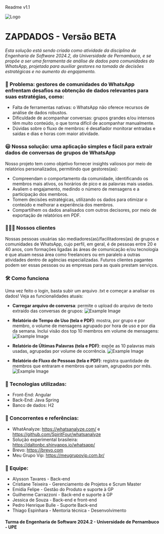 Readme v1.1

![Logo](https://mcusercontent.com/b168565509c950eee76fc9f1a/images/f3ecd951-4b53-c16a-1b4b-9d9f1a7254f8.png)


# ZAPDADOS - Versão BETA
<i>Esta solução está sendo criada como atividade da disciplina de Engenharia de Software 2024.2, da Universidade de Pernambuco, e se propõe a ser uma ferramenta de análise de dados para comunidades do WhatsApp, projetada para auxiliar gestores na tomada de decisões estratégicas e no aumento do engajamento.</i>

### 🤔 Problema: gestores de comunidades do WhatsApp enfrentam desafios na obtenção de dados relevantes para suas estratégias, como:
- Falta de ferramentas nativas: o WhatsApp não oferece recursos de análise de dados robustos.
- Dificuldade de acompanhar conversas: grupos grandes e/ou intensos têm muito conteúdo, o que torna difícil de acompanhar manualmente.
- Dúvidas sobre o fluxo de membros: é desafiador monitorar entradas e saídas e dias e horas com maior atividade.

### 😃 Nossa solução: uma aplicação simples e fácil para extrair dados de conversas de grupos de WhatsApp
Nosso projeto tem como objetivo fornecer insights valiosos por meio de relatórios personalizados, permitindo que gestores(as):
- Compreendam o comportamento da comunidade, identificando os membros mais ativos, os horários de pico e as palavras mais usadas.
- Avaliem o engajamento, medindo o número de mensagens e a participação dos membros.
- Tomem decisões estratégicas, utilizando os dados para otimizar o conteúdo e melhorar a experiência dos membros.
- Compartilhem os dados analisados com outros decisores, por meio de exportação de relatórios em PDF.

### 👩🏽‍💻 Nossos clientes
Nossas pessoas usuárias são mediadores(as)/facilitadores(as) de grupos e comunidades de WhatsApp, cujo perfil, em geral, é de pessoas entre 20 e 40 anos, com formações ligadas às áreas de comunicação e/ou tecnologia e que atuam nessa área como freelancers ou em paralelo a outras atividades dentro de agências especializadas. Futuros clientes pagantes podem ser essas pessoas ou as empresas para as quais prestam serviços. 

### 🛠 Como funciona

Uma vez feito o login, basta subir um arquivo .txt e começar a analisar os dados! Veja as funcionalidades atuais:

* <b>Carregar arquivo de conversa</b>: permite o upload do arquivo de texto extraído das conversas de grupos:
          ![Example Image](https://mcusercontent.com/b168565509c950eee76fc9f1a/images/3d3ecced-1548-f6d0-0f6f-b57c0af3362a.png)
  
* <b>Relatório de Tempo de Uso (tela e PDF)</b>: mostra, por grupo e por membro, o volume de mensagens agrupado por hora de uso e por dia da semana. Inclui visão dos top 10 membros em volume de mensagens:
          ![Example Image](https://mcusercontent.com/b168565509c950eee76fc9f1a/images/2c79face-263b-c6e5-520c-2fdcfa93d6c2.png)
  
* <b>Relatório de Últimas Palavras  (tela e PDF)</b>: expõe as 10 palavras mais usadas, agrupadas por volume de ocorrência.
          ![Example Image](https://mcusercontent.com/b168565509c950eee76fc9f1a/images/96ca7d68-e4f8-a01f-53a4-48723bb6ff8c.png)
  
* <b>Relatório de Fluxo de Pessoas (tela e PDF)</b>: registra quantidade de membros que entraram e membros que saíram, agrupados por mês.
          ![Example Image](https://mcusercontent.com/b168565509c950eee76fc9f1a/images/09e2229f-9f37-7797-0f89-b04853b3bd67.png)


### 🤖 Tecnologias utilizadas:
- Front-End: Angular
- Back-End: Java Spring
- Banco de dados: H2


### 👀 Concorrentes e referências:
- WhatAnalyze: https://whatsanalyze.com/ e https://github.com/SpiritFour/whatsanalyze
- Solução experimental brasileira: https://daltonbc.shinyapps.io/whatsapp/
- Brevo: https://brevo.com
- Meu Grupo Vip: https://meugrupovip.com.br/


### 👥 Equipe:
- Alysson Tavares - Back-end
- Cristiane Teixeira - Gerenciamento de Projetos e Scrum Master
- Emídia Felipe - Gestão do Produto e suporte à GP
- Guilherme Carrazzoni - Back-end e suporte à GP
- Jessica de Souza - Back-end e front-end
- Pedro Henrique Bulle - Suporte Back-end
- Thiago Espinhara - Mentoria técnica - Desenvolvimento

#### Turma de Engenharia de Software 2024.2 - Universidade de Pernambuco - UPE

